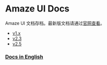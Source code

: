 Amaze UI Docs
====

Amaze UI 文档存档。最新版文档请通过[官网查看](http://amazeui.org)。

- [v1.x](http://amazeui.github.io/docs/1.x/)
- [v2.3](http://amazeui.github.io/docs/2.3/)
- [v2.5](http://amazeui.github.io/docs/2.5/)


### [Docs in English](http://amazeui.github.io/docs/en/)
